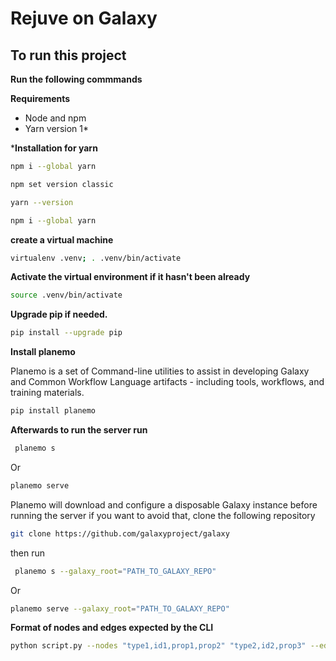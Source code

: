 # Rejuve on Galaxy

## To run this project
 
**Run the following commmands**

**Requirements**
- Node and npm
- Yarn version 1*

***Installation for yarn**
```bash
npm i --global yarn
```

```bash
npm set version classic
```

```bash
yarn --version
```

```bash
npm i --global yarn
```

**create a virtual machine**
```bash 
virtualenv .venv; . .venv/bin/activate
```

**Activate the virtual environment if it hasn't been already**
```bash 
source .venv/bin/activate 
```

**Upgrade pip if needed.**
```bash 
pip install --upgrade pip
```

**Install planemo**

Planemo is a set of Command-line utilities to assist in developing Galaxy and Common Workflow Language artifacts - including tools, workflows, and training materials.
```bash 
pip install planemo 
```

**Afterwards to run the server run**
```bash
 planemo s
 ```
 Or
 ```bash
 planemo serve
 ```
Planemo will download and configure a disposable Galaxy instance before running the server if you want to avoid that, clone the following repository 

```bash
git clone https://github.com/galaxyproject/galaxy 
```

then run
```bash
 planemo s --galaxy_root="PATH_TO_GALAXY_REPO"
 ```
 Or
```bash
planemo serve --galaxy_root="PATH_TO_GALAXY_REPO"
```

**Format of nodes and edges expected by the CLI**


```bash
python script.py --nodes "type1,id1,prop1,prop2" "type2,id2,prop3" --edges "id1,id2,edgeType"
```